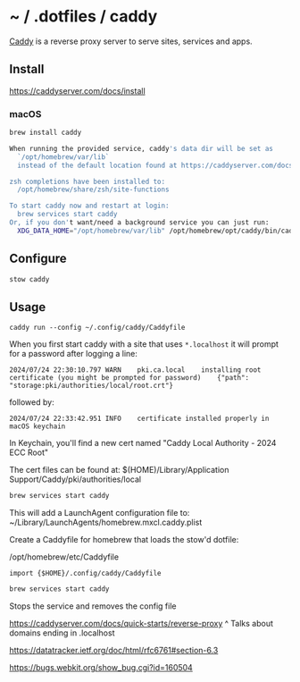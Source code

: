 # ~ / .dotfiles / caddy

[Caddy](https://caddyserver.com/) is a reverse proxy server to serve sites,
services and apps.

## Install

https://caddyserver.com/docs/install

### macOS

```sh
brew install caddy
```

```sh
When running the provided service, caddy's data dir will be set as
  `/opt/homebrew/var/lib`
  instead of the default location found at https://caddyserver.com/docs/conventions#data-directory

zsh completions have been installed to:
  /opt/homebrew/share/zsh/site-functions

To start caddy now and restart at login:
  brew services start caddy
Or, if you don't want/need a background service you can just run:
  XDG_DATA_HOME="/opt/homebrew/var/lib" /opt/homebrew/opt/caddy/bin/caddy run --config /opt/homebrew/etc/Caddyfile
```


## Configure

```sh
stow caddy
```

## Usage

```
caddy run --config ~/.config/caddy/Caddyfile
```

When you first start caddy with a site that uses `*.localhost` it will prompt for a password
after logging  a line:

```
2024/07/24 22:30:10.797	WARN	pki.ca.local	installing root certificate (you might be prompted for password)	{"path": "storage:pki/authorities/local/root.crt"}
```

followed by:

```
2024/07/24 22:33:42.951	INFO	certificate installed properly in macOS keychain
```

In Keychain, you'll find a new cert named "Caddy Local Authority - 2024 ECC Root"

The cert files can be found at: $(HOME)/Library/Application Support/Caddy/pki/authorities/local




```sh
brew services start caddy
```

This will add a LaunchAgent configuration file to:
~/Library/LaunchAgents/homebrew.mxcl.caddy.plist

Create a Caddyfile for homebrew that loads the stow'd dotfile:

/opt/homebrew/etc/Caddyfile

```
import {$HOME}/.config/caddy/Caddyfile
```

```sh
brew services start caddy
```

Stops the service and removes the config file




https://caddyserver.com/docs/quick-starts/reverse-proxy
^ Talks about domains ending in .localhost


https://datatracker.ietf.org/doc/html/rfc6761#section-6.3

https://bugs.webkit.org/show_bug.cgi?id=160504
